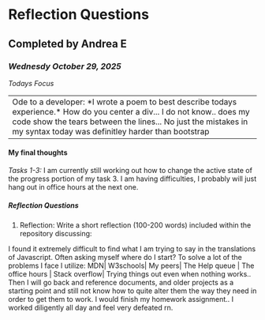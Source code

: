 # Reflection Questions
## Completed by Andrea E 
### *Wednesdy October 29, 2025*

*Todays Focus*

<table><tr><td> Ode to a developer:
*I wrote a poem to best describe todays experience.* 
How do you center a div...
I do not know.. 
does my code show the tears between the lines... 
No just the mistakes in my syntax
today was definitley harder than bootstrap
</td></tr></table> 


#### My final thoughts

*Tasks 1-3:*
I am currently still working out how to change the active state of the progress portion of my task 3. I am having difficulties, I probably will just hang out in office hours at the next one.

##### Reflection Questions

1. Reflection: Write a short reflection (100-200 words) included within the repository discussing:

I found it extremely difficult to find what I am trying to say in the translations of Javascript. Often asking myself where do I start? 
To solve a lot of the problems I face I utilize:
MDN| W3schools| My peers| The Help queue | The office hours | Stack overflow| Trying things out even when nothing works.. Then I will go back and reference documents, and older projects as a starting point and still not know how to quite alter them the way they need in order to get them to work.  I would finish my homework assignment.. I worked diligently all day and feel very defeated rn. 


